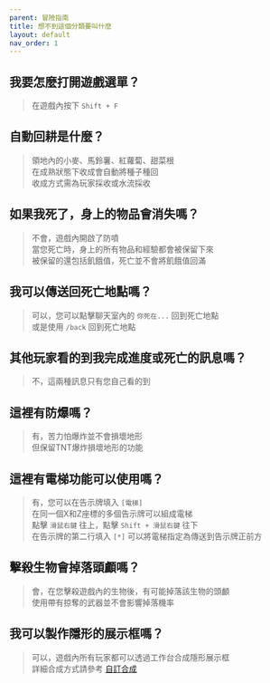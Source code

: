 ```yaml
---
parent: 冒險指南
title: 想不到這個分類要叫什麼
layout: default
nav_order: 1
---
```


## **我要怎麼打開遊戲選單？**
> 在遊戲內按下 `Shift + F`

## **自動回耕是什麼？**
> 領地內的小麥、馬鈴薯、紅蘿蔔、甜菜根  
> 在成熟狀態下收成會自動將種子種回  
> 收成方式需為玩家採收或水流採收

## **如果我死了，身上的物品會消失嗎？**
> 不會，遊戲內開啟了防噴  
> 當您死亡時，身上的所有物品和經驗都會被保留下來  
> 被保留的還包括飢餓值，死亡並不會將飢餓值回滿

## **我可以傳送回死亡地點嗎？**
> 可以，您可以點擊聊天室內的 `你死在...` 回到死亡地點  
> 或是使用 `/back` 回到死亡地點

## **其他玩家看的到我完成進度或死亡的訊息嗎？**
> 不，這兩種訊息只有您自己看的到

## **這裡有防爆嗎？**
> 有，苦力怕爆炸並不會損壞地形  
> 但保留TNT爆炸損壞地形的功能

## **這裡有電梯功能可以使用嗎？**
> 有，您可以在告示牌填入 `[電梯]`  
> 在同一個X和Z座標的多個告示牌可以組成電梯  
> 點擊 `滑鼠右鍵` 往上，點擊 `Shift + 滑鼠右鍵` 往下  
> 在告示牌的第二行填入 `[*]` 可以將電梯指定為傳送到告示牌正前方

## **擊殺生物會掉落頭顱嗎？**
> 會，在您擊殺遊戲內的生物後，有可能掉落該生物的頭顱  
> 使用帶有掠奪的武器並不會影響掉落機率

## **我可以製作隱形的展示框嗎？**
> 可以，遊戲內所有玩家都可以透過工作台合成隱形展示框  
> 詳細合成方式請參考 [⁠自訂合成]({{site.baseurl}}/docs/recipes.html)
